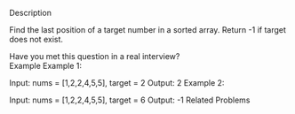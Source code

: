 Description

Find the last position of a target number in a sorted array. Return -1 if target does not exist.

Have you met this question in a real interview?  
Example
Example 1:

Input: nums = [1,2,2,4,5,5], target = 2
Output: 2
Example 2:

Input: nums = [1,2,2,4,5,5], target = 6
Output: -1
Related Problems
